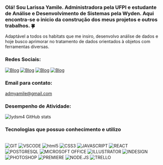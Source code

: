 
### Olá! Sou Larissa Yamile. Administradora pela UFPI e estudante de Análise e Desenvolvimento de Sistemas pela Wyden. Aqui encontra-se o inicio da construção dos meus projetos e outros trabalhos. 🍀
Adaptável a todos os habitats que me insiro, desenvolvo análise de dados e hoje busco aprimorar no tratamento de dados orientados à objetos com ferramentas diversas.

### Redes Sociais:
[![Blog](	https://img.shields.io/badge/LinkedIn-0077B5?style=for-the-badge&logo=linkedin&logoColor=white)](https://www.linkedin.com/in/larissa-yamile-de-sousa-melo-ba653111b/)
[![Blog](https://img.shields.io/badge/WhatsApp-25D366?style=for-the-badge&logo=whatsapp&logoColor=white)](https://api.whatsapp.com/send/?phone=558591101989&text&type=phone_number&app_absent=0)
[![Blog](	https://img.shields.io/badge/Telegram-2CA5E0?style=for-the-badge&logo=telegram&logoColor=white)](https://web.telegram.org/k/)
[![Blog](https://img.shields.io/badge/Gmail-D14836?style=for-the-badge&logo=gmail&logoColor=white)](admyamile@gmail.com)

### Email para contato:
admyamile@gmail.com 

### Desempenho de Atividade:
![lydsm4 GitHub stats](https://github-readme-stats.vercel.app/api?username=lydsm4&show_icons=true&theme=tokyonight)


### Tecnologias que possuo conhecimento e utilizo
<div style="display: inline_block"><br/>
<img align="center" alt="GIT" src="https://img.shields.io/badge/GIT-E44C30?style=for-the-badge&logo=git&logoColor=white" />
<img align="center" alt="VSCODE" src="https://img.shields.io/badge/Made%20for-VSCode-1f425f.svg" />
<img align="center" alt="html5" src="https://img.shields.io/badge/HTML5-E34F26?style=for-the-badge&logo=html5&logoColor=white" />
<img align="center" alt="CSS3" src="https://img.shields.io/badge/CSS3-1572B6?style=for-the-badge&logo=css3&logoColor=white" />
<img align="center" alt="JAVASCRIPT" src="https://img.shields.io/badge/JavaScript-F7DF1E?style=for-the-badge&logo=javascript&logoColor=black" />
<img align="center" alt="REACT" src="https://img.shields.io/badge/React-20232A?style=for-the-badge&logo=react&logoColor=61DAFB" />
<img align="center" alt="POSTGRESQL" src="https://img.shields.io/badge/PostgreSQL-316192?style=for-the-badge&logo=postgresql&logoColor=white" />
<img align="center" alt="MICROSOFT OFFICE" src="https://img.shields.io/badge/Microsoft_Office-D83B01?style=for-the-badge&logo=microsoft-office&logoColor=white" />
<img align="center" alt="ILLUSTRATOR" src="https://img.shields.io/badge/Adobe%20Illustrator-FF9A00?style=for-the-badge&logo=adobe%20illustrator&logoColor=white" />
<img align="center" alt="INDESIGN" src="https://img.shields.io/badge/Adobe%20InDesign-FF3366?style=for-the-badge&logo=Adobe%20InDesign&logoColor=white" />
<img align="center" alt="PHOTOSHOP" src="https://img.shields.io/badge/Adobe%20Photoshop-31A8FF?style=for-the-badge&logo=Adobe%20Photoshop&logoColor=black" />
<img align="center" alt="PREMIERE" src="https://img.shields.io/badge/Adobe%20Premiere%20Pro-9999FF?style=for-the-badge&logo=Adobe%20Premiere%20Pro&logoColor=white" />
<img align="center" alt="NODE.JS" src="https://img.shields.io/badge/Node.js-43853D?style=for-the-badge&logo=node.js&logoColor=white" />
<img align="center" alt="TRELLO" src="https://img.shields.io/badge/Trello-0052CC?style=for-the-badge&logo=trello&logoColor=white](https://img.shields.io/badge/Trello-0052CC?style=for-the-badge&logo=trello&logoColor=white" />
</div><br />


